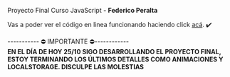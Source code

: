 Proyecto Final Curso JavaScript - <strong>Federico Peralta</strong> 

Vas a poder ver el código en linea funcionando haciendo click <a href="http://proyecto-final.fedevcode.com/" target="_blank">acá</a>. ✔️

----------- ⛔️ IMPORTANTE ⛔️------------<br>
<strong>EN EL DÍA DE HOY 25/10 SIGO DESARROLLANDO EL PROYECTO FINAL, ESTOY TERMINANDO LOS ÚLTIMOS DETALLES COMO ANIMACIONES Y LOCALSTORAGE. DISCULPE LAS MOLESTIAS</strong>
